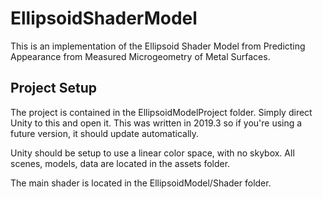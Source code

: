 # EllipsoidShaderModel

This is an implementation of the Ellipsoid Shader Model from Predicting Appearance from Measured Microgeometry of Metal Surfaces. 

## Project Setup

The project is contained in the EllipsoidModelProject folder. Simply direct Unity to this and open it. This was written in 2019.3 so if you're using a future version, it should update automatically.

Unity should be setup to use a linear color space, with no skybox. All scenes, models, data are located in the assets folder.

The main shader is located in the EllipsoidModel/Shader folder. 
